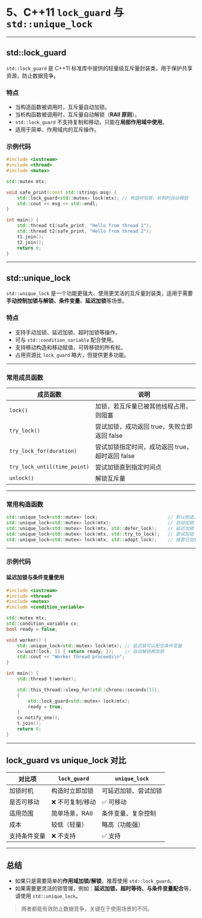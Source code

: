 # 5、C++11 `lock_guard` 与 `std::unique_lock`

---

## std::lock_guard

`std::lock_guard` 是 C++11 标准库中提供的轻量级互斥量封装类，用于保护共享资源，防止数据竞争。

### 特点

- 当构造函数被调用时，互斥量自动加锁。
- 当析构函数被调用时，互斥量自动解锁（**RAII 原则**）。
- `std::lock_guard` 不支持复制和移动，只能在**局部作用域中使用**。
- 适用于简单、作用域内的互斥操作。

### 示例代码

```cpp
#include <iostream>
#include <thread>
#include <mutex>

std::mutex mtx;

void safe_print(const std::string& msg) {
    std::lock_guard<std::mutex> lock(mtx); // 构造时加锁，析构时自动释放
    std::cout << msg << std::endl;
}

int main() {
    std::thread t1(safe_print, "Hello from thread 1");
    std::thread t2(safe_print, "Hello from thread 2");
    t1.join();
    t2.join();
    return 0;
}
```

---

## std::unique_lock

`std::unique_lock` 是一个功能更强大、使用更灵活的互斥量封装类，适用于需要**手动控制加锁与解锁、条件变量、延迟加锁**等场景。

### 特点

- 支持手动加锁、延迟加锁、超时加锁等操作。
- 可与 `std::condition_variable` 配合使用。
- 支持移动构造和移动赋值，可转移锁的所有权。
- 占用资源比 `lock_guard` 略大，但提供更多功能。

---

### 常用成员函数

| 成员函数 | 说明 |
|----------|------|
| `lock()` | 加锁，若互斥量已被其他线程占用，则阻塞 |
| `try_lock()` | 尝试加锁，成功返回 true，失败立即返回 false |
| `try_lock_for(duration)` | 尝试加锁指定时间，成功返回 true，超时返回 false |
| `try_lock_until(time_point)` | 尝试加锁直到指定时间点 |
| `unlock()` | 解锁互斥量 |

---

### 常用构造函数

```cpp
std::unique_lock<std::mutex> lock;                          // 默认构造，不关联任何互斥量
std::unique_lock<std::mutex> lock(mtx);                     // 自动加锁
std::unique_lock<std::mutex> lock(mtx, std::defer_lock);    // 延迟加锁
std::unique_lock<std::mutex> lock(mtx, std::try_to_lock);   // 尝试加锁
std::unique_lock<std::mutex> lock(mtx, std::adopt_lock);    // 接管已加锁的互斥量
```

---

### 示例代码

#### 延迟加锁与条件变量使用

```cpp
#include <iostream>
#include <thread>
#include <mutex>
#include <condition_variable>

std::mutex mtx;
std::condition_variable cv;
bool ready = false;

void worker() {
    std::unique_lock<std::mutex> lock(mtx); // 延迟锁可以配合条件变量
    cv.wait(lock, [] { return ready; });    // 自动解锁再加锁
    std::cout << "Worker thread proceeds\n";
}

int main() {
    std::thread t(worker);

    std::this_thread::sleep_for(std::chrono::seconds(1));
    {
        std::lock_guard<std::mutex> lock(mtx);
        ready = true;
    }
    cv.notify_one();
    t.join();
    return 0;
}
```

---

## lock_guard vs unique_lock 对比

| 对比项 | `lock_guard` | `unique_lock` |
|--------|--------------|----------------|
| 加锁时机 | 构造时立即加锁 | 可延迟加锁、尝试加锁 |
| 是否可移动 | ❌ 不可复制/移动 | ✅ 可移动 |
| 适用范围 | 简单场景，RAII | 条件变量、复杂控制 |
| 成本 | 较低（轻量） | 略高（功能强） |
| 支持条件变量 | ❌ 不支持 | ✅ 支持 |

---

## 总结

- 如果只是需要简单的**作用域加锁/解锁**，推荐使用 `std::lock_guard`。
- 如果需要更灵活的锁管理，例如：**延迟加锁、超时等待、与条件变量配合**等，请使用 `std::unique_lock`。

> 两者都能有效防止数据竞争，关键在于使用场景的不同。
